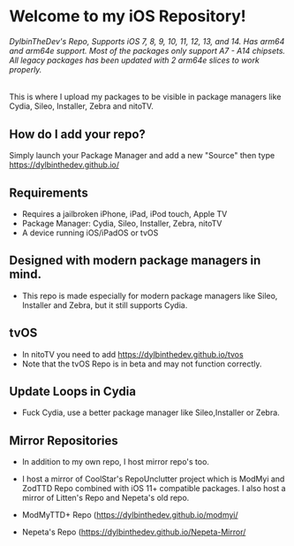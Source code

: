# Welcome to my iOS Repository!
###### DylbinTheDev's Repo, Supports iOS 7, 8, 9, 10, 11, 12, 13, and 14. Has arm64 and arm64e support. Most of the packages only support A7 - A14 chipsets. All legacy packages has been updated with 2 arm64e slices to work properly.
This is where I upload my packages to be visible in package managers like Cydia, Sileo, Installer, Zebra and nitoTV.

## How do I add your repo?

Simply launch your Package Manager and add a new "Source" then type https://dylbinthedev.github.io/

## Requirements
- Requires a jailbroken iPhone, iPad, iPod touch, Apple TV
- Package Manager: Cydia, Sileo, Installer, Zebra, nitoTV
- A device running iOS/iPadOS or tvOS

## Designed with modern package managers in mind.
- This repo is made especially for modern package managers like Sileo, Installer and Zebra, but it still supports Cydia.

## tvOS
- In nitoTV you need to add https://dylbinthedev.github.io/tvos
- Note that the tvOS Repo is in beta and may not function correctly.

## Update Loops in Cydia
- Fuck Cydia, use a better package manager like Sileo,Installer or Zebra.

## Mirror Repositories
- In addition to my own repo, I host mirror repo's too.
- I host a mirror of CoolStar's RepoUnclutter project which is ModMyi and ZodTTD Repo combined with iOS 11+ compatible packages. I also host a mirror of Litten's Repo and Nepeta's old repo.

- ModMyTTD+ Repo (https://dylbinthedev.github.io/modmyi/
- Nepeta's Repo (https://dylbinthedev.github.io/Nepeta-Mirror/
